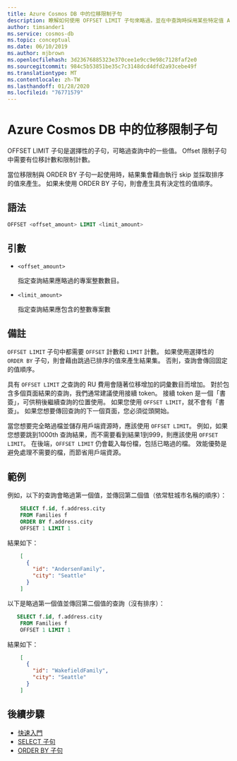 ```yaml
---
title: Azure Cosmos DB 中的位移限制子句
description: 瞭解如何使用 OFFSET LIMIT 子句來略過，並在中查詢時採用某些特定值 Azure Cosmos DB
author: timsander1
ms.service: cosmos-db
ms.topic: conceptual
ms.date: 06/10/2019
ms.author: mjbrown
ms.openlocfilehash: 3d23676885323e370cee1e9cc9e98c7128faf2e0
ms.sourcegitcommit: 984c5b53851be35c7c3148dcd4dfd2a93cebe49f
ms.translationtype: MT
ms.contentlocale: zh-TW
ms.lasthandoff: 01/28/2020
ms.locfileid: "76771579"
---
```

# <a name="offset-limit-clause-in-azure-cosmos-db"></a>Azure Cosmos DB 中的位移限制子句

OFFSET LIMIT 子句是選擇性的子句，可略過查詢中的一些值。 Offset 限制子句中需要有位移計數和限制計數。

當位移限制與 ORDER BY 子句一起使用時，結果集會藉由執行 skip 並採取排序的值來產生。 如果未使用 ORDER BY 子句，則會產生具有決定性的值順序。

## <a name="syntax"></a>語法
  
```sql  
OFFSET <offset_amount> LIMIT <limit_amount>
```  
  
## <a name="arguments"></a>引數

- `<offset_amount>`

   指定查詢結果應略過的專案整數數目。

- `<limit_amount>`
  
   指定查詢結果應包含的整數專案數

## <a name="remarks"></a>備註
  
  `OFFSET LIMIT` 子句中都需要 `OFFSET` 計數和 `LIMIT` 計數。 如果使用選擇性的 `ORDER BY` 子句，則會藉由跳過已排序的值來產生結果集。 否則，查詢會傳回固定的值順序。

  具有 `OFFSET LIMIT` 之查詢的 RU 費用會隨著位移增加的詞彙數目而增加。 對於包含多個頁面結果的查詢，我們通常建議使用接續 token。 接續 token 是一個「書簽」，可供稍後繼續查詢的位置使用。 如果您使用 `OFFSET LIMIT`，就不會有「書簽」。 如果您想要傳回查詢的下一個頁面，您必須從頭開始。
  
  當您想要完全略過檔並儲存用戶端資源時，應該使用 `OFFSET LIMIT`。 例如，如果您想要跳到1000th 查詢結果，而不需要看到結果1到999，則應該使用 `OFFSET LIMIT`。 在後端，`OFFSET LIMIT` 仍會載入每份檔，包括已略過的檔。 效能優勢是避免處理不需要的檔，而節省用戶端資源。

## <a name="examples"></a>範例

例如，以下的查詢會略過第一個值，並傳回第二個值（依常駐城市名稱的順序）：

```sql
    SELECT f.id, f.address.city
    FROM Families f
    ORDER BY f.address.city
    OFFSET 1 LIMIT 1
```

結果如下：

```json
    [
      {
        "id": "AndersenFamily",
        "city": "Seattle"
      }
    ]
```

以下是略過第一個值並傳回第二個值的查詢（沒有排序）：

```sql
   SELECT f.id, f.address.city
    FROM Families f
    OFFSET 1 LIMIT 1
```

結果如下：

```json
    [
      {
        "id": "WakefieldFamily",
        "city": "Seattle"
      }
    ]
```

## <a name="next-steps"></a>後續步驟

- [快速入門](sql-query-getting-started.md)
- [SELECT 子句](sql-query-select.md)
- [ORDER BY 子句](sql-query-order-by.md)

